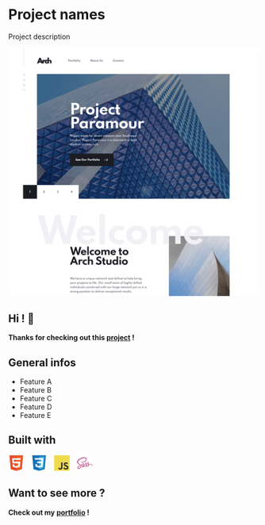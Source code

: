 # Project names

Project description

[<img src="./app/assets/readme/preview.png">](https://davidyvon.github.io/)

## Hi ! 👋

**Thanks for checking out this [project](https://davidyvon.github.io/) !**

## General infos

- Feature A
- Feature B
- Feature C
- Feature D
- Feature E

## Built with

<img src="./app/assets/readme/html5.svg" width="32px">  <img src="./app/assets/readme/css3.svg" width="32px">  <img src="./app/assets/readme/javascript.svg" width="32px">  <img src="./app/assets/readme/sass.svg" width="32px">

## Want to see more ?

**Check out my [portfolio](https://www.davidyvon.com) !**
